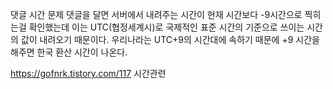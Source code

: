


댓글 시간 문제
댓글을 달면 서버에서 내려주는 시간이 현재 시간보다 -9시간으로 찍히는걸 확인했는데 이는 UTC(협정세계시)로 국제적인 표준 시간의 기준으로 쓰이는 시간의 값이 내려오기 때문이다.
우리나라는 UTC+9의 시간대에 속하기 때문에 +9 시간을 해주면 한국 환산 시간이 나온다.

https://gofnrk.tistory.com/117 시간관련 